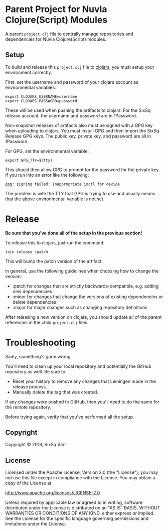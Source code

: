 # Parent Project for Nuvla Clojure(Script) Modules

A parent `project.clj` file to centrally manage repositories and
dependencies for Nuvla Clojure(Script) modules.

## Setup

To build and release this `project.clj` file to
[clojars](https://clojars.org), you must setup your environment
correctly.

First, set the username and password of your clojars account as
environmental variables:

    export CLOJARS_USERNAME=username
    export CLOJARS_PASSWORD=password

These will be used when pushing the artifacts to clojars.  For the
SixSq release account, the username and password are in 1Password.

Non-snapshot releases of artifacts also must be signed with a GPG key
when uploading to clojars.  You must install GPG and then import the
SixSq Release GPG keys.  The public key, private key, and password are
all in 1Password.

For GPG, set the environmental variable:

    export GPG_TTY=$(tty)

This should then allow GPG to prompt for the password for the private
key. If you run into an error like the following:

    gpg: signing failed: Inappropriate ioctl for device

The problem is with the TTY that GPG is trying to use and usually
means that the above environmental variable is not set.

# Release

**Be sure that you've done all of the setup in the previous section!**

To release this to clojars, just run the command:

    lein release :patch

This will bump the patch version of the artifact.

In general, use the following guidelines when choosing how to change
the version:

 - :patch for changes that are strictly backwards-compatible,
   e.g. adding new dependencies
 - :minor for changes that change the versions of existing
   dependencies or delete dependencies
 - :major for major changes such as changing repository definitions

After releasing a new version on clojars, you should update all of the
parent references in the child `project.clj` files. 

# Troubleshooting

Sadly, something's gone wrong.

You'll need to clean up your local repository and potentially the
GitHub repository as well.  Be sure to:

 * Reset your history to remove any changes that Leiningen made in the
   release process.
 * Manually delete the tag that was created.

If any changes were pushed to GitHub, then you'll need to do the same
for the remote repository.

Before trying again, verify that you've performed all the setup. 

## Copyright

Copyright &copy; 2019, SixSq Sàrl

## License

Licensed under the Apache License, Version 2.0 (the "License"); you
may not use this file except in compliance with the License.  You may
obtain a copy of the License at

http://www.apache.org/licenses/LICENSE-2.0

Unless required by applicable law or agreed to in writing, software
distributed under the License is distributed on an "AS IS" BASIS,
WITHOUT WARRANTIES OR CONDITIONS OF ANY KIND, either express or
implied.  See the License for the specific language governing
permissions and limitations under the License.
